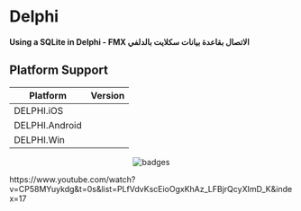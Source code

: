 # Delphi

####  Using a SQLite in Delphi - FMX الاتصال بقاعدة بيانات سكلايت بالدلفي

## Platform Support

|Platform|Version|
| ------------------- | :------------------: |
|DELPHI.iOS|
|DELPHI.Android|
|DELPHI.Win|


<p align="center">
  <img src="https://i.imgur.com/IQpCW80.gif" alt="badges" style="margin:auto">
</p>


<p>
  https://www.youtube.com/watch?v=CP58MYuykdg&t=0s&list=PLfVdvKscEioOgxKhAz_LFBjrQcyXImD_K&index=17
</p>
